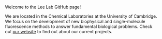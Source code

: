 Welcome to the Lee Lab GitHub page!

We are located in the Chemical Laboratories at the University of Cambridge. We focus on the development of new biophysical and single-molecule fluorescence methods to answer fundamental biological problems. Check out [our website](https://www.ch.cam.ac.uk/group/lee/index) to find out about our current projects.
